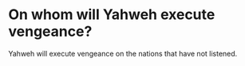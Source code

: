 # On whom will Yahweh execute vengeance?

Yahweh will execute vengeance on the nations that have not listened.
